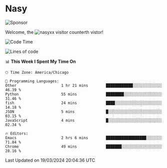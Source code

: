 # Nasy

<!--
<p align="center">
<img height="200" src="https://github-readme-stats.vercel.app/api?username=nasyxx&count_private=true&show_icons=true&theme=dracula&include_all_commits=true"/>
<img height="200" src="https://github-readme-stats.vercel.app/api/top-langs/?username=nasyxx&theme=dracula&hide=html,jupyter+notebook&count_private=true&show_icons=true"/>
</p>

  
----------------
-->

![Sponsor](https://img.shields.io/static/v1.svg?label=Sponsor&message=%E2%9D%A4&logo=GitHub&style=flat&color=pink)
 
Welcome, the ![nasyxx visitor counter](https://count.getloli.com/get/@nasyxx?theme=rule34)th vistor!
 
<!--START_SECTION:waka-->
![Code Time](http://img.shields.io/badge/Code%20Time-4%2C356%20hrs%2018%20mins-blue)

![Lines of code](https://img.shields.io/badge/From%20Hello%20World%20I%27ve%20Written-6.3%20million%20lines%20of%20code-blue)

📊 **This Week I Spent My Time On** 

```text
🕑︎ Time Zone: America/Chicago

💬 Programming Languages: 
Other                    1 hr 21 mins        ████████████░░░░░░░░░░░░░   46.39 % 
Python                   55 mins             ████████░░░░░░░░░░░░░░░░░   31.46 % 
fish                     24 mins             ████░░░░░░░░░░░░░░░░░░░░░   14.18 % 
JSON                     5 mins              █░░░░░░░░░░░░░░░░░░░░░░░░   03.15 % 
JavaScript               4 mins              █░░░░░░░░░░░░░░░░░░░░░░░░   02.34 % 

🔥 Editors: 
Emacs                    2 hrs 6 mins        ██████████████████░░░░░░░   71.84 % 
Chrome                   49 mins             ███████░░░░░░░░░░░░░░░░░░   28.16 % 
```


 Last Updated on 19/03/2024 20:04:36 UTC
<!--END_SECTION:waka-->

<!-- ![visitors](https://visitor-badge.laobi.icu/badge?page_id=nasyxx.nasyxx) -->
